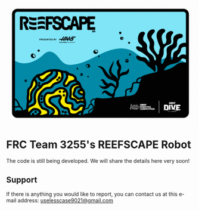 

![Logo](https://github.com/FRCTeam3255/2025_Robot_Code/raw/main/assets/fd_frc_reefscape_wallpaper.png)

# FRC Team 3255's REEFSCAPE Robot

The code is still being developed. We will share the details here very soon!







## Support

If there is anything you would like to report, you can contact us at this e-mail address: uselesscase9021@gmail.com

  
